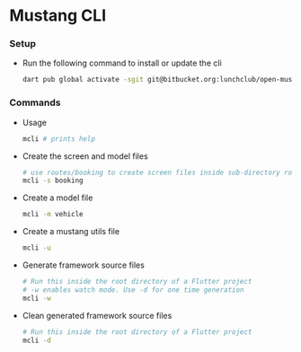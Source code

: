 # Mustang CLI

### Setup
- Run the following command to install or update the cli 
    ```bash
    dart pub global activate -sgit git@bitbucket.org:lunchclub/open-mustang-cli.git
    ```

### Commands
- Usage
    ```bash
    mcli # prints help
    ```

- Create the screen and model files
    ```bash
    # use routes/booking to create screen files inside sub-directory routes
    mcli -s booking
    ```
  
- Create a model file
    ```bash
    mcli -m vehicle
    ```

- Create a mustang utils file
    ```bash
    mcli -u
    ```

- Generate framework source files
    ```bash
    # Run this inside the root directory of a Flutter project
    # -w enables watch mode. Use -d for one time generation
    mcli -w 
    ```
- Clean generated framework source files
    ```bash
    # Run this inside the root directory of a Flutter project
    mcli -d 
    ```


